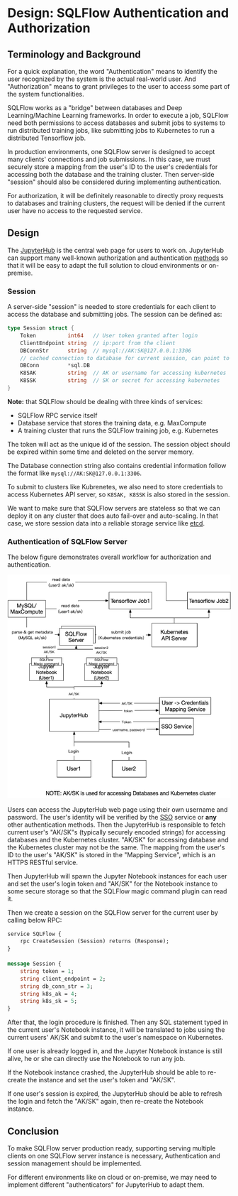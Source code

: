 # Design: SQLFlow Authentication and Authorization

## Terminology and Background

For a quick explanation, the word "Authentication" means to identify the
user recognized by the system is the actual real-world user. And "Authorization"
means to grant privileges to the user to access some part of the system
functionalities.

SQLFlow works as a "bridge" between databases and
Deep Learning/Machine Learning frameworks. In order to execute a job,
SQLFlow need both permissions to access databases and submit jobs to
systems to run distributed training jobs, like submitting jobs to Kubernetes
to run a distributed Tensorflow job.

In production environments, one SQLFlow server is designed to accept many clients'
connections and job submissions. In this case, we must securely store a mapping
from the user's ID to the user's credentials for accessing both the database and the
training cluster. Then server-side "session" should also be considered during
implementing authentication.

For authorization, it will be definitely reasonable to directly proxy requests to
databases and training clusters, the request will be denied if the current user
have no access to the requested service.

## Design

The [JupyterHub](https://jupyterhub.readthedocs.io/en/stable/) is the central web
page for users to work on. JupyterHub can support many well-known authorization
and authentication [methods](https://github.com/jupyterhub/jupyterhub/wiki/Authenticators)
so that it will be easy to adapt the full solution to cloud environments
or on-premise.

### Session

A server-side "session" is needed to store credentials for each client to access
the database and submitting jobs. The session can be defined as:

```go
type Session struct {
    Token          int64   // User token granted after login
    ClientEndpoint string  // ip:port from the client
    DBConnStr      string  // mysql://AK:SK@127.0.0.1:3306
    // cached connection to database for current session, can point to a global connecion map
    DBConn         *sql.DB
    K8SAK          string  // AK or username for accessing kubernetes
    K8SSK          string  // SK or secret for accessing kubernetes
}
```

**Note:** that SQLFlow should be dealing with three kinds of services:

- SQLFlow RPC service itself
- Database service that stores the training data, e.g. MaxCompute
- A training cluster that runs the SQLFlow training job, e.g. Kubernetes

The token will act as the unique id of the session. The session object
should be expired within some time and deleted on the server memory.

The Database connection string also contains credential information
follow the format like `mysql://AK:SK@127.0.0.1:3306`.

To submit to clusters like Kubrenetes, we also need to store credentials
to access Kubernetes API server, so `K8SAK, K8SSK` is also stored in
the session.

We want to make sure that SQLFlow servers are stateless so that we can
deploy it on any cluster that does auto fail-over and auto-scaling. In
that case, we store session data into a reliable storage service like
[etcd](https://github.com/etcd-io/etcd). 

### Authentication of SQLFlow Server

The below figure demonstrates overall workflow for authorization and
authentication.

<img src="figures/sqlflow_auth.png">

Users can access the JupyterHub web page using their own username and password.
The user's identity will be verified by the [SSO](https://en.wikipedia.org/wiki/Single_sign-on)
service or **any** other authentication methods. Then the JupyterHub
is responsible to fetch current user's "AK/SK"s (typically securely encoded strings)
for accessing databases and the Kubernetes cluster. "AK/SK" for accessing database and
the Kubernetes cluster may not be the same. The mapping from the user's ID to the user's
"AK/SK" is stored in the "Mapping Service", which is an HTTPS RESTful service.

Then JupyterHub will spawn the Jupyter
Notebook instances for each user and set the user's login token and "AK/SK" for
the Notebook instance to some secure storage so that the SQLFlow magic command plugin
can read it.

Then we create a session on the SQLFlow server for the current user by calling below RPC:

```proto
service SQLFlow {
    rpc CreateSession (Session) returns (Response);
}

message Session {
    string token = 1;
    string client_endpoint = 2;
    string db_conn_str = 3;
    string k8s_ak = 4;
    string k8s_sk = 5;
}
```

After that, the login procedure is finished. Then any SQL statement typed in
the current user's Notebook instance, it will be translated to jobs using
the current users' AK/SK and submit to the user's namespace on Kubernetes.

If one user is already logged in, and the Jupyter Notebook instance is still
alive, he or she can directly use the Notebook to run any job.

If the Notebook instance crashed, the JupyterHub should be able to re-create
the instance and set the user's token and "AK/SK".

If one user's session is expired, the JupyterHub should be able to refresh the
login and fetch the "AK/SK" again, then re-create the Notebook instance.


## Conclusion

To make SQLFlow server production ready, supporting serving multiple clients on one
SQLFlow server instance is necessary, Authentication and session management should
be implemented.

For different environments like on cloud or on-premise, we may need to implement
different "authenticators" for JupyterHub to adapt them.
